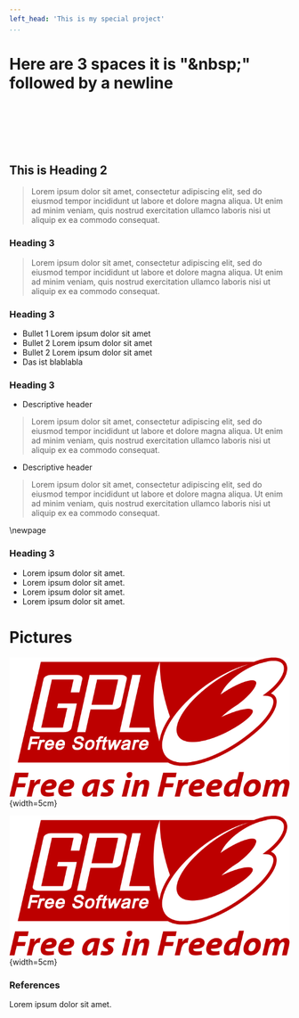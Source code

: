 ```yaml
---
left_head: 'This is my special project'
...
```


# Here are 3 spaces it is \"\&nbsp;\" followed by a newline

&nbsp;

&nbsp;

&nbsp;

##  This is Heading 2

> Lorem ipsum dolor sit amet, consectetur adipiscing elit, sed do eiusmod tempor incididunt ut labore et dolore magna aliqua. Ut enim ad minim veniam, quis nostrud exercitation ullamco laboris nisi ut aliquip ex ea commodo consequat.

### Heading 3

> Lorem ipsum dolor sit amet, consectetur adipiscing elit, sed do eiusmod tempor incididunt ut labore et dolore magna aliqua. Ut enim ad minim veniam, quis nostrud exercitation ullamco laboris nisi ut aliquip ex ea commodo consequat.

### Heading 3 

- Bullet 1 Lorem ipsum dolor sit amet
- Bullet 2 Lorem ipsum dolor sit amet
- Bullet 2 Lorem ipsum dolor sit amet
- Das ist blablabla

### Heading 3

- Descriptive header

> Lorem ipsum dolor sit amet, consectetur adipiscing elit, sed do eiusmod tempor incididunt ut labore et dolore magna aliqua. Ut enim ad minim veniam, quis nostrud exercitation ullamco laboris nisi ut aliquip ex ea commodo consequat.

- Descriptive header

> Lorem ipsum dolor sit amet, consectetur adipiscing elit, sed do eiusmod tempor incididunt ut labore et dolore magna aliqua. Ut enim ad minim veniam, quis nostrud exercitation ullamco laboris nisi ut aliquip ex ea commodo consequat.

\newpage

### Heading 3

- Lorem ipsum dolor sit amet.
- Lorem ipsum dolor sit amet.
- Lorem ipsum dolor sit amet.
- Lorem ipsum dolor sit amet.

# Pictures
![test picture](source/images/GPLv3_Logo.png){width=5cm}

![test picture](source/images/GPLv3_Logo.png){width=5cm}

### References

Lorem ipsum dolor sit amet.
